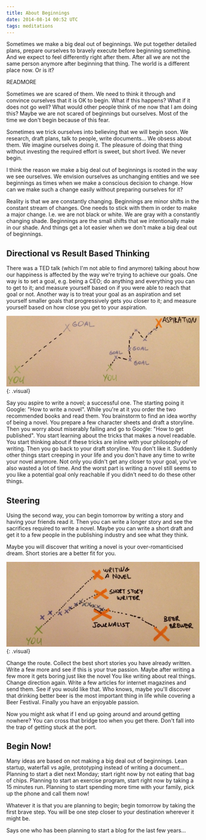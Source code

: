 ```yaml
---
title: About Beginnings
date: 2014-08-14 00:52 UTC
tags: meditations
---
```


Sometimes we make a big deal out of beginnings. We put together detailed plans, prepare ourselves to bravely execute before beginning something. And we expect to feel differently right after them. After all we are not the same person anymore after beginning that thing. The world is a different place now. Or is it?

READMORE

Sometimes we are scared of them. We need to think it through and convince ourselves that it is OK to begin. What if this happens? What if it does not go well? What would other people think of me now that I am doing this? Maybe we are not scared of beginnings but ourselves. Most of the time we don't begin because of this fear.

Sometimes we trick ourselves into believing that we will begin soon. We research, draft plans, talk to people, write documents... We obsess about them. We imagine ourselves doing it. The pleasure of doing that thing without investing the required effort is sweet, but short lived. We never begin.

I think the reason we make a big deal out of beginnings is rooted in the way we see ourselves. We envision ourselves as unchanging entities and we see beginnings as times when we make a conscious decision to change. How can we make such a change easily without preparing ourselves for it?

Reality is that we are constantly changing. Beginnings are minor shifts in the constant stream of changes. One needs to stick with them in order to make a major change. I.e. we are not black or white. We are gray with a constantly changing shade. Beginnings are the small shifts that we intentionally make in our shade. And things get a lot easier when we don't make a big deal out of beginnings.

## Directional vs Result Based Thinking

There was a TED talk (which I'm not able to find anymore) talking about how our happiness is affected by the way we're trying to achieve our goals. One way is to set a goal, e.g. being a CEO; do anything and everything you can to get to it; and measure yourself based on if you were able to reach that goal or not. Another way is to treat your goal as an aspiration and set yourself smaller goals that progressively gets you closer to it; and measure yourself based on how close you get to your aspiration.

![Different Paths](2014-08-14-about-beginnings/different_paths.jpg){: .visual}

Say you aspire to write a novel; a successful one. The starting poing it Google: "How to write a novel". While you're at it you order the two recommended books and read them. You brainstorm to find an idea worthy of being a novel. You prepare a few character sheets and draft a storyline. Then you worry about miserably failing and go to Google: "How to get published". You start learning about the tricks that makes a novel readable. You start thinking about if these tricks are inline with your philosophy of writing. Then you go back to your draft storyline. You don't like it. Suddenly other things start creeping in your life and you don't have any time to write your novel anymore. Not only you didn't get any closer to your goal, you've also wasted a lot of time. And the worst part is writing a novel still seems to you like a potential goal only reachable if you didn't need to do these other things.

## Steering

Using the second way, you can begin tomorrow by writing a story and having your friends read it. Then you can write a longer story and see the sacrifices required to write a novel. Maybe you can write a short draft and get it to a few people in the publishing industry and see what they think.

Maybe you will discover that writing a novel is your over-romanticised dream. Short stories are a better fit for you.

![Moving Path](2014-08-14-about-beginnings/moving_goal.jpg){: .visual}

Change the route. Collect the best short stories you have already written. Write a few more and see if this is your true passion. Maybe after writing a few more it gets boring just like the novel You like writing about real things. Change direction again. Write a few articles for internet magazines and send them. See if you would like that. Who knows, maybe you'll discover that drinking better beer is the most important thing in life while covering a Beer Festival. Finally you have an enjoyable passion.

Now you might ask what if I end up going around and around getting nowhere? You can cross that bridge too when you get there. Don't fall into the trap of getting stuck at the port.

## Begin Now!

Many ideas are based on not making a big deal out of beginnings. Lean startup, waterfall vs agile, prototyping instead of writing a document... Planning to start a diet next Monday; start right now by not eating that bag of chips. Planning to start an exercise program, start right now by taking a 15 minutes run. Planning to start spending more time with your family, pick up the phone and call them now!

Whatever it is that you are planning to begin; begin tomorrow by taking the first brave step. You will be one step closer to your destination wherever it might be.

Says one who has been planning to start a blog for the last few years...
